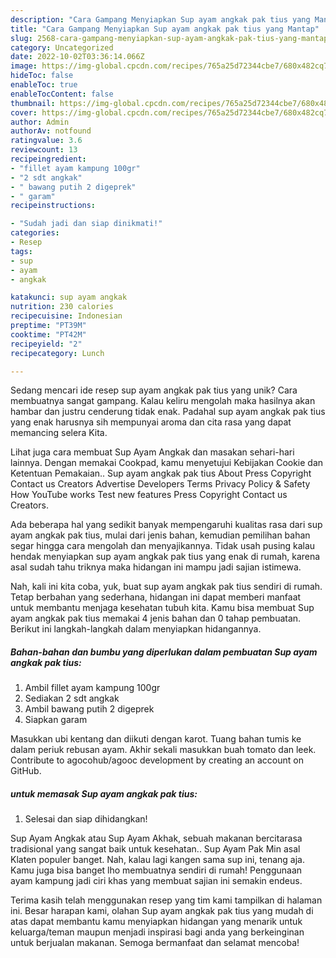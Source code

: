 ```yaml
---
description: "Cara Gampang Menyiapkan Sup ayam angkak pak tius yang Mantap"
title: "Cara Gampang Menyiapkan Sup ayam angkak pak tius yang Mantap"
slug: 2568-cara-gampang-menyiapkan-sup-ayam-angkak-pak-tius-yang-mantap
category: Uncategorized
date: 2022-10-02T03:36:14.066Z
image: https://img-global.cpcdn.com/recipes/765a25d72344cbe7/680x482cq70/sup-ayam-angkak-pak-tius-foto-resep-utama.jpg
hideToc: false
enableToc: true
enableTocContent: false
thumbnail: https://img-global.cpcdn.com/recipes/765a25d72344cbe7/680x482cq70/sup-ayam-angkak-pak-tius-foto-resep-utama.jpg
cover: https://img-global.cpcdn.com/recipes/765a25d72344cbe7/680x482cq70/sup-ayam-angkak-pak-tius-foto-resep-utama.jpg
author: Admin
authorAv: notfound
ratingvalue: 3.6
reviewcount: 13
recipeingredient:
- "fillet ayam kampung 100gr"
- "2 sdt angkak"
- " bawang putih 2 digeprek"
- " garam"
recipeinstructions:

- "Sudah jadi dan siap dinikmati!"
categories:
- Resep
tags:
- sup
- ayam
- angkak

katakunci: sup ayam angkak 
nutrition: 230 calories
recipecuisine: Indonesian
preptime: "PT39M"
cooktime: "PT42M"
recipeyield: "2"
recipecategory: Lunch

---
```





Sedang mencari ide resep sup ayam angkak pak tius yang unik? Cara membuatnya sangat gampang. Kalau keliru mengolah maka hasilnya akan hambar dan justru cenderung tidak enak. Padahal sup ayam angkak pak tius yang enak harusnya sih mempunyai aroma dan cita rasa yang dapat memancing selera Kita.





Lihat juga cara membuat Sup Ayam Angkak dan masakan sehari-hari lainnya. Dengan memakai Cookpad, kamu menyetujui Kebijakan Cookie dan Ketentuan Pemakaian.. Sup ayam angkak pak tius About Press Copyright Contact us Creators Advertise Developers Terms Privacy Policy &amp; Safety How YouTube works Test new features Press Copyright Contact us Creators.

Ada beberapa hal yang sedikit banyak mempengaruhi kualitas rasa dari sup ayam angkak pak tius, mulai dari jenis bahan, kemudian pemilihan bahan segar hingga cara mengolah dan menyajikannya. Tidak usah pusing kalau hendak menyiapkan sup ayam angkak pak tius yang enak di rumah, karena asal sudah tahu triknya maka hidangan ini mampu jadi sajian istimewa.






Nah, kali ini kita coba, yuk, buat sup ayam angkak pak tius sendiri di rumah. Tetap berbahan yang sederhana, hidangan ini dapat memberi manfaat untuk membantu menjaga kesehatan tubuh kita. Kamu bisa membuat Sup ayam angkak pak tius memakai 4 jenis bahan dan 0 tahap pembuatan. Berikut ini langkah-langkah dalam menyiapkan hidangannya.

<!--inarticleads1-->

##### Bahan-bahan dan bumbu yang diperlukan dalam pembuatan Sup ayam angkak pak tius:

1. Ambil fillet ayam kampung 100gr
1. Sediakan 2 sdt angkak
1. Ambil  bawang putih 2 digeprek
1. Siapkan  garam


Masukkan ubi kentang dan diikuti dengan karot. Tuang bahan tumis ke dalam periuk rebusan ayam. Akhir sekali masukkan buah tomato dan leek. Contribute to agocohub/agooc development by creating an account on GitHub. 

<!--inarticleads2-->

#####  untuk memasak Sup ayam angkak pak tius:


1. Selesai dan siap dihidangkan!

Sup Ayam Angkak atau Sup Ayam Akhak, sebuah makanan bercitarasa tradisional yang sangat baik untuk kesehatan.. Sup Ayam Pak Min asal Klaten populer banget. Nah, kalau lagi kangen sama sup ini, tenang aja. Kamu juga bisa banget lho membuatnya sendiri di rumah! Penggunaan ayam kampung jadi ciri khas yang membuat sajian ini semakin endeus. 

Terima kasih telah menggunakan resep yang tim kami tampilkan di halaman ini. Besar harapan kami, olahan Sup ayam angkak pak tius yang mudah di atas dapat membantu kamu menyiapkan hidangan yang menarik untuk keluarga/teman maupun menjadi inspirasi bagi anda yang berkeinginan untuk berjualan makanan. Semoga bermanfaat dan selamat mencoba!
